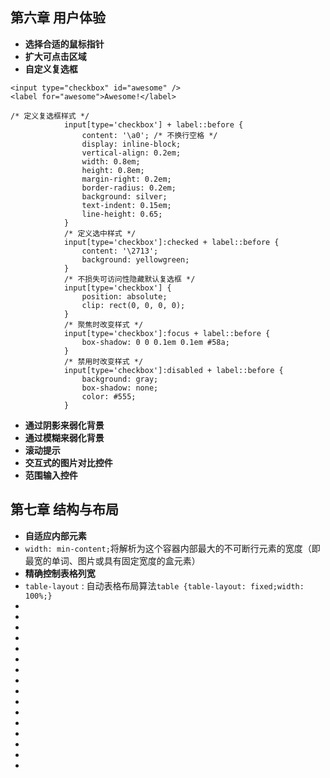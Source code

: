<!--
 * @Author: your name
 * @Date: 2021-07-11 14:40:21
 * @LastEditTime: 2021-07-15 10:37:09
 * @LastEditors: Please set LastEditors
 * @Description: In User Settings Edit
 * @FilePath: \notes\study notes\css-study\css-style6.md
-->

## 第六章 用户体验

-   **选择合适的鼠标指针**
-   **扩大可点击区域**
-   **自定义复选框**

```
<input type="checkbox" id="awesome" />
<label for="awesome">Awesome!</label>

/* 定义复选框样式 */
			input[type='checkbox'] + label::before {
				content: '\a0'; /* 不换行空格 */
				display: inline-block;
				vertical-align: 0.2em;
				width: 0.8em;
				height: 0.8em;
				margin-right: 0.2em;
				border-radius: 0.2em;
				background: silver;
				text-indent: 0.15em;
				line-height: 0.65;
			}
			/* 定义选中样式 */
			input[type='checkbox']:checked + label::before {
				content: '\2713';
				background: yellowgreen;
			}
			/* 不损失可访问性隐藏默认复选框 */
			input[type='checkbox'] {
				position: absolute;
				clip: rect(0, 0, 0, 0);
			}
			/* 聚焦时改变样式 */
			input[type='checkbox']:focus + label::before {
				box-shadow: 0 0 0.1em 0.1em #58a;
			}
			/* 禁用时改变样式 */
			input[type='checkbox']:disabled + label::before {
				background: gray;
				box-shadow: none;
				color: #555;
			}
```

-   **通过阴影来弱化背景**
-   **通过模糊来弱化背景**
-   **滚动提示**
-   **交互式的图片对比控件**
-   **范围输入控件**

## 第七章 结构与布局

-   **自适应内部元素**
-   `width: min-content;`将解析为这个容器内部最大的不可断行元素的宽度（即最宽的单词、图片或具有固定宽度的盒元素）
-   **精确控制表格列宽**
-   `table-layout` : 自动表格布局算法`table {table-layout: fixed;width: 100%;}`
-
-
-
-
-
-
-
-
-
-
-
-
-
-
-
-
